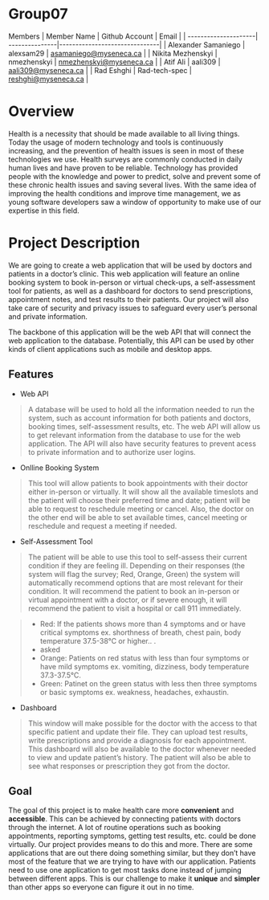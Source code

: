 # Group07
Members
|      Member Name     | Github Account |           Email               |
| ---------------------| ---------------|-------------------------------|
| Alexander Samaniego  | alexsam29      | asamaniego@myseneca.ca        |
| Nikita Mezhenskyi    | nmezhenskyi    | nmezhenskyi@myseneca.ca       |
| Atif Ali             | aali309        | aali309@myseneca.ca           |
| Rad Eshghi           | Rad-tech-spec  | reshghi@myseneca.ca           |

# Overview
Health is a necessity that should be made available to all living things. Today the usage of modern technology and tools is continuously increasing, and the prevention of health issues is seen in most of these technologies we use. Health surveys are commonly conducted in daily human lives and have proven to be reliable. Technology has provided people with the knowledge and power to predict, solve and prevent some of these chronic health issues and saving several lives. With the same idea of improving the health conditions and improve time management, we as young software developers saw a window of opportunity to make use of our expertise in this field. 

# Project Description
We are going to create a web application that will be used by doctors and patients in a doctor’s clinic. This web application will feature an online booking system to book in-person or virtual check-ups, a self-assessment tool for patients, as well as a dashboard for doctors to send prescriptions, appointment notes, and test results to their patients. Our project will also take care of security and privacy issues to safeguard every user’s personal and private information.

The backbone of this application will be the web API that will connect the web application to the database. Potentially, this API can be used by other kinds of client applications such as mobile and desktop apps.

## Features

- Web API 
> A database will be used to hold all the information needed to run the system, such as account information for both patients and doctors, booking times, self-assessment  results, etc. The web API will allow us to get relevant information from the database to use for the web application. The API will also have security features to prevent acess to private information and to authorize user logins. 

- Onlline Booking System
> This tool will allow patients to book appointments with their doctor either in-person or virtually. It will show all the available timeslots and the patient will choose their  preferred time and date; patient will be able to request to reschedule meeting or cancel. Also, the doctor on the other end will be able to set available times, cancel meeting  or reschedule and request a meeting if needed.  

- Self-Assessment Tool
> The patient will be able to use this tool to self-assess their current condition if they are feeling ill.  Depending on their responses (the system will flag the survey; Red, Orange, Green) the system will automatically recommend options that are most relevant for their condition. It will recommend the patient to book an in-person or virtual appointment with a doctor, or if severe enough, it will recommend the patient to visit a hospital or call 911 immediately.

> - Red: If the patients shows more than 4 symptoms and or have critical symptoms ex. shorthness of breath, chest pain, body temperature 37.5-38°C or higher.. .
  > - asked
> - Orange: Patients on red status with less than four symptoms or have mild symptoms ex. vomiting, dizziness, body temperature 37.3-37.5°C.
> - Green: Patinet on the green status with less then three symptoms or basic symptoms ex. weakness, headaches, exhaustin.

- Dashboard 
> This window will make possible for the doctor with the access to that specific patient and update their file. They can upload test results, write prescriptions and provide a diagnosis for each appointment. This dashboard will also be available to the doctor whenever needed to view and update patient’s history. The patient will also be able to see what responses or prescription they got from the doctor.

## Goal
The goal of this project is to make health care more **convenient** and **accessible**. This can be achieved by connecting patients with doctors through the internet. A lot of routine operations such as booking appointments, reporting symptoms, getting test results, etc. could be done virtually. Our project provides means to do this and more. There are some applications that are out there doing something similar, but they don’t have most of the feature that we are trying to have with our application. Patients need to use one application to get most tasks done instead of jumping between different apps. This is our challenge to make it **unique** and **simpler** than other apps so everyone can figure it out in no time.  

